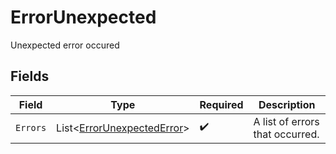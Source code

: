 # ErrorUnexpected

Unexpected error occured


## Fields

| Field                                                                         | Type                                                                          | Required                                                                      | Description                                                                   |
| ----------------------------------------------------------------------------- | ----------------------------------------------------------------------------- | ----------------------------------------------------------------------------- | ----------------------------------------------------------------------------- |
| `Errors`                                                                      | List<[ErrorUnexpectedError](../../Models/Components/ErrorUnexpectedError.md)> | :heavy_check_mark:                                                            | A list of errors that occurred.                                               |
